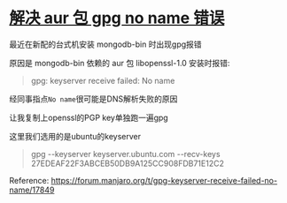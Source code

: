 # [解决 aur 包 gpg no name 错误](/2021/05/aur_gpg_keyserver_no_name.md)

最近在新配的台式机安装 mongodb-bin 时出现gpg报错

原因是 mongodb-bin 依赖的 aur 包 libopenssl-1.0 安装时报错:

> gpg: keyserver receive failed: No name

经同事指点`No name`很可能是DNS解析失败的原因

让我复制上openssl的PGP key单独跑一遍gpg

这里我们选用的是ubuntu的keyserver

> gpg --keyserver keyserver.ubuntu.com --recv-keys 27EDEAF22F3ABCEB50DB9A125CC908FDB71E12C2

Reference: <https://forum.manjaro.org/t/gpg-keyserver-receive-failed-no-name/17849>
